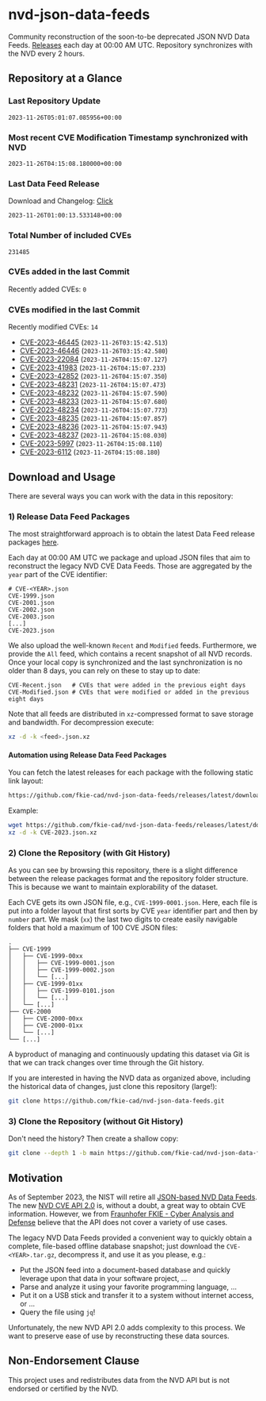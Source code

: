 # nvd-json-data-feeds

Community reconstruction of the soon-to-be deprecated JSON NVD Data Feeds. 
[Releases](https://github.com/fkie-cad/nvd-json-data-feeds/releases/latest) each day at 00:00 AM UTC.
Repository synchronizes with the NVD every 2 hours.

## Repository at a Glance

### Last Repository Update

```plain
2023-11-26T05:01:07.085956+00:00
```

### Most recent CVE Modification Timestamp synchronized with NVD

```plain
2023-11-26T04:15:08.180000+00:00
```

### Last Data Feed Release

Download and Changelog: [Click](https://github.com/fkie-cad/nvd-json-data-feeds/releases/latest)

```plain
2023-11-26T01:00:13.533148+00:00
```

### Total Number of included CVEs

```plain
231485
```

### CVEs added in the last Commit

Recently added CVEs: `0`



### CVEs modified in the last Commit

Recently modified CVEs: `14`

* [CVE-2023-46445](CVE-2023/CVE-2023-464xx/CVE-2023-46445.json) (`2023-11-26T03:15:42.513`)
* [CVE-2023-46446](CVE-2023/CVE-2023-464xx/CVE-2023-46446.json) (`2023-11-26T03:15:42.580`)
* [CVE-2023-22084](CVE-2023/CVE-2023-220xx/CVE-2023-22084.json) (`2023-11-26T04:15:07.127`)
* [CVE-2023-41983](CVE-2023/CVE-2023-419xx/CVE-2023-41983.json) (`2023-11-26T04:15:07.233`)
* [CVE-2023-42852](CVE-2023/CVE-2023-428xx/CVE-2023-42852.json) (`2023-11-26T04:15:07.350`)
* [CVE-2023-48231](CVE-2023/CVE-2023-482xx/CVE-2023-48231.json) (`2023-11-26T04:15:07.473`)
* [CVE-2023-48232](CVE-2023/CVE-2023-482xx/CVE-2023-48232.json) (`2023-11-26T04:15:07.590`)
* [CVE-2023-48233](CVE-2023/CVE-2023-482xx/CVE-2023-48233.json) (`2023-11-26T04:15:07.680`)
* [CVE-2023-48234](CVE-2023/CVE-2023-482xx/CVE-2023-48234.json) (`2023-11-26T04:15:07.773`)
* [CVE-2023-48235](CVE-2023/CVE-2023-482xx/CVE-2023-48235.json) (`2023-11-26T04:15:07.857`)
* [CVE-2023-48236](CVE-2023/CVE-2023-482xx/CVE-2023-48236.json) (`2023-11-26T04:15:07.943`)
* [CVE-2023-48237](CVE-2023/CVE-2023-482xx/CVE-2023-48237.json) (`2023-11-26T04:15:08.030`)
* [CVE-2023-5997](CVE-2023/CVE-2023-59xx/CVE-2023-5997.json) (`2023-11-26T04:15:08.110`)
* [CVE-2023-6112](CVE-2023/CVE-2023-61xx/CVE-2023-6112.json) (`2023-11-26T04:15:08.180`)


## Download and Usage

There are several ways you can work with the data in this repository:

### 1) Release Data Feed Packages

The most straightforward approach is to obtain the latest Data Feed release packages [here](https://github.com/fkie-cad/nvd-json-data-feeds/releases/latest).

Each day at 00:00 AM UTC we package and upload JSON files that aim to reconstruct the legacy NVD CVE Data Feeds.
Those are aggregated by the `year` part of the CVE identifier:

```
# CVE-<YEAR>.json
CVE-1999.json
CVE-2001.json
CVE-2002.json
CVE-2003.json
[...]
CVE-2023.json
```

We also upload the well-known `Recent` and `Modified` feeds.
Furthermore, we provide the `All` feed, which contains a recent snapshot of all NVD records.
Once your local copy is synchronized and the last synchronization is no older than 8 days, you can rely on these to stay up to date:

```plain
CVE-Recent.json   # CVEs that were added in the previous eight days
CVE-Modified.json # CVEs that were modified or added in the previous eight days
```

Note that all feeds are distributed in `xz`-compressed format to save storage and bandwidth.
For decompression execute:

```sh
xz -d -k <feed>.json.xz
```


#### Automation using Release Data Feed Packages

You can fetch the latest releases for each package with the following static link layout:

```sh
https://github.com/fkie-cad/nvd-json-data-feeds/releases/latest/download/CVE-<YEAR>.json.xz
```

Example:

```sh
wget https://github.com/fkie-cad/nvd-json-data-feeds/releases/latest/download/CVE-2023.json.xz
xz -d -k CVE-2023.json.xz
```

### 2) Clone the Repository (with Git History)

As you can see by browsing this repository, there is a slight difference between the release packages format and the repository folder structure.
This is because we want to maintain explorability of the dataset.

Each CVE gets its own JSON file, e.g., `CVE-1999-0001.json`.
Here, each file is put into a folder layout that first sorts by CVE `year` identifier part and then by `number` part.
We mask (`xx`) the last two digits to create easily navigable folders that hold a maximum of 100 CVE JSON files:

```plain
.
├── CVE-1999
│   ├── CVE-1999-00xx
│   │   ├── CVE-1999-0001.json
│   │   ├── CVE-1999-0002.json
│   │   └── [...]
│   ├── CVE-1999-01xx
│   │   ├── CVE-1999-0101.json
│   │   └── [...]
│   └── [...]
├── CVE-2000
│   ├── CVE-2000-00xx
│   ├── CVE-2000-01xx
│   └── [...]
└── [...]
```

A byproduct of managing and continuously updating this dataset via Git is that we can track changes over time through the Git history.

If you are interested in having the NVD data as organized above, including the historical data of changes, just clone this repository (large!):

```sh
git clone https://github.com/fkie-cad/nvd-json-data-feeds.git
```

### 3) Clone the Repository (without Git History)

Don't need the history? Then create a shallow copy:

```sh
git clone --depth 1 -b main https://github.com/fkie-cad/nvd-json-data-feeds.git
```

## Motivation

As of September 2023, the NIST will retire all [JSON-based NVD Data Feeds](https://nvd.nist.gov/vuln/data-feeds#divRetirementBanner-1).
The new [NVD CVE API 2.0](https://nvd.nist.gov/developers/vulnerabilities) is, without a doubt, a great way to obtain CVE information.
However, we from [Fraunhofer FKIE - Cyber Analysis and Defense](https://www.fkie.fraunhofer.de/en/departments/cad.html) believe that the API does not cover a variety of use cases.

The legacy NVD Data Feeds provided a convenient way to quickly obtain a complete, file-based offline database snapshot; just download the `CVE-<YEAR>.tar.gz`, decompress it, and use it as you please, e.g.:

* Put the JSON feed into a document-based database and quickly leverage upon that data in your software project, ...
* Parse and analyze it using your favorite programming language, ...
* Put it on a USB stick and transfer it to a system without internet access, or ...
* Query the file using `jq`!

Unfortunately, the new NVD API 2.0 adds complexity to this process.
We want to preserve ease of use by reconstructing these data sources.

## Non-Endorsement Clause

This project uses and redistributes data from the NVD API but is not endorsed or certified by the NVD.